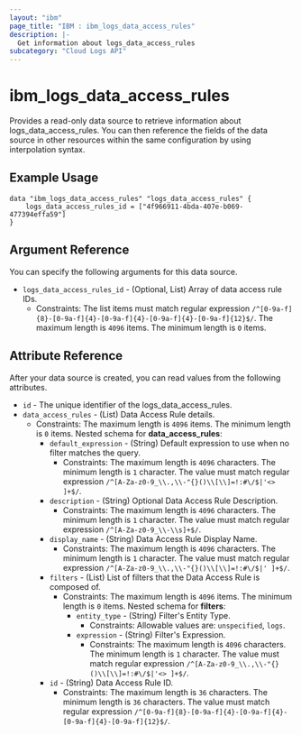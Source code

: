 ```yaml
---
layout: "ibm"
page_title: "IBM : ibm_logs_data_access_rules"
description: |-
  Get information about logs_data_access_rules
subcategory: "Cloud Logs API"
---
```


# ibm_logs_data_access_rules

Provides a read-only data source to retrieve information about logs_data_access_rules. You can then reference the fields of the data source in other resources within the same configuration by using interpolation syntax.

## Example Usage

```hcl
data "ibm_logs_data_access_rules" "logs_data_access_rules" {
	logs_data_access_rules_id = ["4f966911-4bda-407e-b069-477394effa59"]
}
```

## Argument Reference

You can specify the following arguments for this data source.

* `logs_data_access_rules_id` - (Optional, List) Array of data access rule IDs.
  * Constraints: The list items must match regular expression `/^[0-9a-f]{8}-[0-9a-f]{4}-[0-9a-f]{4}-[0-9a-f]{4}-[0-9a-f]{12}$/`. The maximum length is `4096` items. The minimum length is `0` items.

## Attribute Reference

After your data source is created, you can read values from the following attributes.

* `id` - The unique identifier of the logs_data_access_rules.
* `data_access_rules` - (List) Data Access Rule details.
  * Constraints: The maximum length is `4096` items. The minimum length is `0` items.
Nested schema for **data_access_rules**:
	* `default_expression` - (String) Default expression to use when no filter matches the query.
	  * Constraints: The maximum length is `4096` characters. The minimum length is `1` character. The value must match regular expression `/^[A-Za-z0-9_\\.,\\-"{}()\\[\\]=!:#\/$|'<> ]+$/`.
	* `description` - (String) Optional Data Access Rule Description.
	  * Constraints: The maximum length is `4096` characters. The minimum length is `1` character. The value must match regular expression `/^[A-Za-z0-9_\\-\\s]+$/`.
	* `display_name` - (String) Data Access Rule Display Name.
	  * Constraints: The maximum length is `4096` characters. The minimum length is `1` character. The value must match regular expression `/^[A-Za-z0-9_\\.,\\-"{}()\\[\\]=!:#\/$|' ]+$/`.
	* `filters` - (List) List of filters that the Data Access Rule is composed of.
	  * Constraints: The maximum length is `4096` items. The minimum length is `0` items.
	Nested schema for **filters**:
		* `entity_type` - (String) Filter's Entity Type.
		  * Constraints: Allowable values are: `unspecified`, `logs`.
		* `expression` - (String) Filter's Expression.
		  * Constraints: The maximum length is `4096` characters. The minimum length is `1` character. The value must match regular expression `/^[A-Za-z0-9_\\.,\\-"{}()\\[\\]=!:#\/$|'<> ]+$/`.
	* `id` - (String) Data Access Rule ID.
	  * Constraints: The maximum length is `36` characters. The minimum length is `36` characters. The value must match regular expression `/^[0-9a-f]{8}-[0-9a-f]{4}-[0-9a-f]{4}-[0-9a-f]{4}-[0-9a-f]{12}$/`.

